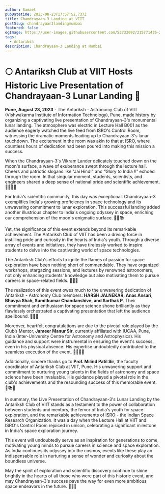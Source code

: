 ```yaml
---
author: Samael
pubDatetime: 2023-08-23T17:57:52.737Z
title: Chandrayaan-3 Landing at VIIT
postSlug: chandrayaan3landingmumbai
featured: false
ogImage: https://user-images.githubusercontent.com/53733092/215771435-25408246-2309-4f8b-a781-1f3d93bdf0ec.png
tags:
  - Antariksh
description: Chandrayaan-3 Landing at Mumbai
---
```




# 🌕 Antariksh Club at VIIT Hosts Historic Live Presentation of Chandrayaan-3 Lunar Landing 🚀

**Pune, August 23, 2023** - The Antariksh - Astronomy Club of VIIT (Vishwakarma Institute of Information Technology), Pune, made history by organizing a captivating live presentation of Chandrayaan-3's monumental lunar landing. The atmosphere was electric in Lecture Hall B001 as the audience eagerly watched the live feed from ISRO's Control Room, witnessing the dramatic moments leading up to Chandrayaan-3's lunar touchdown. The excitement in the room was akin to that at ISRO, where countless hours of dedication had been poured into making this mission a success.

When the Chandrayaan-3's Vikram Lander delicately touched down on the moon's surface, a wave of exuberance swept through the lecture hall. Cheers and patriotic slogans like "Jai Hind!" and “Glory to India !!” echoed through the room. In that singular moment, students, scientists, and engineers shared a deep sense of national pride and scientific achievement. 🎉🇮🇳🔭

For India's scientific community, this day was exceptional. Chandrayaan-3 exemplifies India's growing proficiency in space technology and its unwavering commitment to lunar exploration. This successful landing added another illustrious chapter to India's ongoing odyssey in space, enriching our comprehension of the moon's enigmatic surface. 🚀🌑📚

Yet, the significance of this event extends beyond its remarkable achievement. The Antariksh Club of VIIT has been a driving force in instilling pride and curiosity in the hearts of India's youth. Through a diverse array of events and initiatives, they have tirelessly worked to inspire students to delve into the captivating world of space technologies.

The Antariksh Club's efforts to ignite the flames of passion for space exploration have been nothing short of commendable. They have organized workshops, stargazing sessions, and lectures by renowned astronomers, not only enhancing students' knowledge but also motivating them to pursue careers in space-related fields. 🌌🌟📡

The realization of this event owes much to the unwavering dedication of Antariksh - Astronomy Club members: **HARSH JALNEKAR, Anas Ansari, Bhavya Shah, Sumitkumar Chandanshive, and Sarthak P**. Their commitment and enthusiasm for space science shone brilliantly as they flawlessly orchestrated a captivating presentation that left the audience spellbound. 👏🌠🔬

Moreover, heartfelt congratulations are due to the pivotal role played by the Club’s Mentor, **Jameer Manur Sir**, currently affiliated with IUCAA, Pune, India (Inter-University Centre for Astronomy and Astrophysics). His guidance and support were instrumental in ensuring the event's success, even in his physical absence. His expertise undoubtedly contributed to the seamless execution of the event. 🙌🌌👨‍🚀

Additionally, sincere thanks go to **Prof. Milind Patil Sir**, the faculty coordinator of Antariksh Club at VIIT, Pune. His unwavering support and commitment to nurturing young talents in the fields of astronomy and space science have been invaluable. His guidance played a pivotal role in the club's achievements and the resounding success of this memorable event. 🙏📚🌠

In summary, the Live Presentation of Chandrayaan-3's Lunar Landing by the Antariksh Club of VIIT stands as a testament to the power of collaboration between students and mentors, the fervor of India's youth for space exploration, and the remarkable achievements of ISRO - the Indian Space Research Organization. It was a day when the Lecture Hall at VIIT and ISRO's Control Room rejoiced in unison, celebrating a significant milestone in India's space exploration journey.

This event will undoubtedly serve as an inspiration for generations to come, motivating young minds to pursue careers in science and space exploration. As India continues its odyssey into the cosmos, events like these play an indispensable role in nurturing a sense of wonder and curiosity about the boundless universe.

May the spirit of exploration and scientific discovery continue to shine brightly in the hearts of all those who were part of this historic event, and may Chandrayaan-3's success pave the way for even more ambitious space endeavors in the future. 🌌🚀🌠
